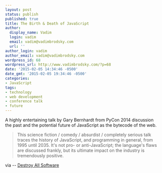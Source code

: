 ```yaml
---
layout: post
status: publish
published: true
title: The Birth & Death of JavaScript
author:
  display_name: Vadim
  login: vadim
  email: vadim@vadimbrodsky.com
  url: ''
author_login: vadim
author_email: vadim@vadimbrodsky.com
wordpress_id: 68
wordpress_url: http://www.vadimbrodsky.com/?p=68
date: '2015-02-05 14:34:46 -0500'
date_gmt: '2015-02-05 19:34:46 -0500'
categories:
- JavaScript
tags:
- technology
- web development
- conference talk
- future
---
```

<p>A highly entertaining talk by Gary Bernhardt from PyCon 2014 discussion the past and the potential future of JavaScript as the bytecode of the web.</p>
<blockquote><p>
  This science fiction / comedy / absurdist / completely serious talk traces the history of JavaScript, and programming in general, from 1995 until 2035. It's not pro- or anti-JavaScript; the language's flaws are discussed frankly, but its ultimate impact on the industry is tremendously positive.<br />
</blockquote></p>
<p>via -- <a href="https://www.destroyallsoftware.com/talks/the-birth-and-death-of-javascript">Destroy All Software</a></p>
